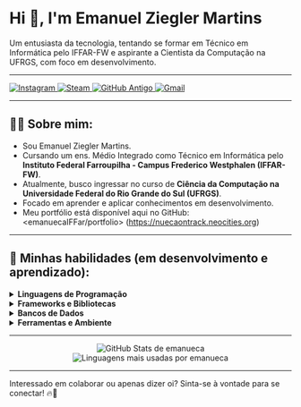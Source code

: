 # Hi 👋, I'm Emanuel Ziegler Martins

Um entusiasta da tecnologia, tentando se formar em Técnico em Informática pelo IFFAR-FW e aspirante a Cientista da Computação na UFRGS, com foco em desenvolvimento.

---

<!-- Seus links de redes sociais e contato -->
<p align="left">
  <a href="https://www.instagram.com/emanuel_zzie" target="_blank">
    <img src="https://img.shields.io/badge/-Instagram-E4405F?style=flat-square&logo=Instagram&logoColor=white" alt="Instagram"/>
  </a>
  <a href="https://steamcommunity.com/id/emanueca" target="_blank">
    <img src="https://img.shields.io/badge/-Steam-000000?style=flat-square&logo=Steam&logoColor=white" alt="Steam"/>
  </a>
  <a href="https://github.com/emanuecaIFFar" target="_blank">
    <img src="https://img.shields.io/badge/-GitHub (antigo)-6e5494?style=flat-square&logo=GitHub&logoColor=white" alt="GitHub Antigo"/>
  </a>
  <a href="mailto:emanuelziegler3@gmail.com">
    <img src="https://img.shields.io/badge/-Gmail-D14836?style=flat-square&logo=Gmail&logoColor=white" alt="Gmail"/>
  </a>
</p>

---

## 👨‍💻 Sobre mim:

*   Sou Emanuel Ziegler Martins.
*   Cursando um ens. Médio Integrado como Técnico em Informática pelo **Instituto Federal Farroupilha - Campus Frederico Westphalen (IFFAR-FW)**.
*   Atualmente, busco ingressar no curso de **Ciência da Computação na Universidade Federal do Rio Grande do Sul (UFRGS)**.
*   Focado em aprender e aplicar conhecimentos em desenvolvimento.
*   Meu portfólio está disponível aqui no GitHub: <emanuecaIFFar/portfolio> (https://nuecaontrack.neocities.org)

---

## 🌱 Minhas habilidades (em desenvolvimento e aprendizado):

<details>
  <summary><strong>Linguagens de Programação</strong></summary>
  <br/>
<!-- Linguagens que conheço ou estou aprendendo -->
<p align="left">
  <a href="https://www.python.org" target="_blank" rel="noreferrer">
    <img src="https://raw.githubusercontent.com/danielcranney/readme-generator/main/public/icons/skills/python-colored.svg" width="36" height="36" alt="Python" />
  </a>
  <a href="https://www.java.com" target="_blank" rel="noreferrer">
    <img src="https://raw.githubusercontent.com/danielcranney/readme-generator/main/public/icons/skills/java-colored.svg" width="36" height="36" alt="Java" />
  </a>
  <a href="https://www.php.net/" target="_blank" rel="noreferrer">
    <img src="https://raw.githubusercontent.com/danielcranney/readme-generator/main/public/icons/skills/php-colored.svg" width="36" height="36" alt="PHP" />
  </a>
  <a href="https://developer.mozilla.org/en-US/docs/Web/HTML" target="_blank" rel="noreferrer">
    <img src="https://raw.githubusercontent.com/danielcranney/readme-generator/main/public/icons/skills/html5-colored.svg" width="36" height="36" alt="HTML5" />
  </a>
  <a href="https://developer.mozilla.org/en-US/docs/Web/CSS" target="_blank" rel="noreferrer">
    <img src="https://raw.githubusercontent.com/danielcranney/readme-generator/main/public/icons/skills/css3-colored.svg" width="36" height="36" alt="CSS3" />
  </a>
</p>
    <!-- Adicione mais conforme necessário -->
  </p>
</details>

<details>
  <summary><strong>Frameworks e Bibliotecas</strong></summary>
  <br/>
  <!-- Adicione os frameworks e bibliotecas que você conhece ou está aprendendo -->
  <p align="left">
    <a href="https://reactjs.org/" target="_blank" rel="noreferrer"><img src="https://raw.githubusercontent.com/danielcranney/readme-generator/main/public/icons/skills/react-colored.svg" width="36" height="36" alt="React" /></a>
    <a href="https://nodejs.org/en/" target="_blank" rel="noreferrer"><img src="https://raw.githubusercontent.com/danielcranney/readme-generator/main/public/icons/skills/nodejs-colored.svg" width="36" height="36" alt="Node.js" /></a>
    <a href="https://expressjs.com/" target="_blank" rel="noreferrer"><img src="https://raw.githubusercontent.com/danielcranney/readme-generator/main/public/icons/skills/express-colored.svg" width="36" height="36" alt="Express.js" /></a>
    <a href="https://spring.io/projects/spring-boot" target="_blank" rel="noreferrer"><img src="https://raw.githubusercontent.com/danielcranney/readme-generator/main/public/icons/skills/spring-colored.svg" width="36" height="36" alt="Spring Boot" /></a>
    <!-- Adicione mais conforme necessário -->
  </p>
</details>

<details>
  <summary><strong>Bancos de Dados</strong></summary>
  <br/>
  <!-- Bancos de dados que conheço ou estou aprendendo -->
<p align="left">
  <a href="https://www.mysql.com/" target="_blank" rel="noreferrer">
    <img src="https://raw.githubusercontent.com/danielcranney/readme-generator/main/public/icons/skills/mysql-colored.svg" width="36" height="36" alt="MySQL" />
  </a>
  <a href="https://www.sqlite.org/index.html" target="_blank" rel="noreferrer">
    <img src="https://raw.githubusercontent.com/danielcranney/readme-generator/main/public/icons/skills/sqlite-colored.svg" width="36" height="36" alt="SQLite" />
  </a>
  <a href="https://firebase.google.com/" target="_blank" rel="noreferrer">
    <img src="https://raw.githubusercontent.com/danielcranney/readme-generator/main/public/icons/skills/firebase-colored.svg" width="36" height="36" alt="Firebase" />
  </a>
</p>
    <!-- Adicione mais conforme necessário -->
  </p>
</details>

<details>
  <summary><strong>Ferramentas e Ambiente</strong></summary>
  <br/>
  <!-- Adicione as ferramentas que você usa -->
  <!-- Ferramentas e plataformas -->
<p align="left">
  <a href="https://www.linux.org/" target="_blank" rel="noreferrer">
    <img src="https://raw.githubusercontent.com/danielcranney/readme-generator/main/public/icons/skills/linux-colored.svg" width="36" height="36" alt="Linux" />
  </a>
  <a href="https://neocities.org" target="_blank" rel="noreferrer">
    <img src="https://api.iconify.design/simple-icons/neocities.svg" width="36" height="36" alt="NeoCities" />
  </a>
  <a href="https://code.visualstudio.com/" target="_blank" rel="noreferrer">
    <img src="https://raw.githubusercontent.com/danielcranney/readme-generator/main/public/icons/skills/visualstudiocode.svg" width="36" height="36" alt="Visual Studio Code" />
  </a>
  <a href="https://www.notion.so/" target="_blank" rel="noreferrer">
    <img src="https://api.iconify.design/simple-icons/notion.svg" width="36" height="36" alt="Notion" />
  </a>
  <a href="https://github.com/" target="_blank" rel="noreferrer">
    <img src="https://raw.githubusercontent.com/danielcranney/readme-generator/main/public/icons/skills/github-colored.svg" width="36" height="36" alt="GitHub" />
  </a>
  <a href="#" target="_blank" rel="noreferrer" title="Pixel Art">
    <img src="https://api.iconify.design/mdi/palette.svg" width="36" height="36" alt="Pixel Art" />
  </a>
  <a href="https://gamemaker.io" target="_blank" rel="noreferrer" title="GameMaker">
    <img src="https://api.iconify.design/simple-icons/gamemaker.svg" width="36" height="36" alt="GameMaker" />
  </a>
</p>

  </p>
</details>

---

<!-- GitHub Stats -->
<p align="center">
  <img src="https://github-readme-stats.vercel.app/api?username=emanueca&show_icons=true&theme=radical&include_all_commits=true&count_private=true" alt="GitHub Stats de emanueca"/>
  <br/>
  <img src="https://github-readme-stats.vercel.app/api/top-langs/?username=emanueca&layout=compact&langs_count=8&theme=radical" alt="Linguagens mais usadas por emanueca"/>
</p>


---

Interessado em colaborar ou apenas dizer oi? Sinta-se à vontade para se conectar! 🔥🫶
